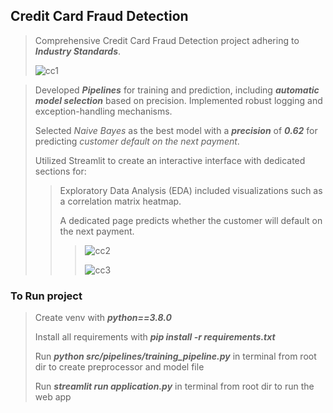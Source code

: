 ## Credit Card Fraud Detection
> Comprehensive Credit Card Fraud Detection project adhering to _**Industry Standards**_.
>
> ![cc1](https://github.com/Priykrit/Credit-Card-Fraud-Detection/assets/98400044/d296249c-a718-4703-ab4e-ff886c716b0d)

> Developed _**Pipelines**_ for training and prediction, including **_automatic model selection_** based on precision. Implemented robust logging and exception-handling mechanisms.
>
> Selected _Naive Bayes_ as the best model with a **_precision_** of **_0.62_** for predicting _customer default on the next payment_.
>
> Utilized Streamlit to create an interactive interface with dedicated sections for:
>
> > Exploratory Data Analysis (EDA) included visualizations such as a correlation matrix heatmap.
> >
> > A dedicated page predicts whether the customer will default on the next payment.
> >
> > > ![cc2](https://github.com/Priykrit/Credit-Card-Fraud-Detection/assets/98400044/5d6303c9-e774-4d3a-8539-5fe6e9b7a295)
> > >
> > > ![cc3](https://github.com/Priykrit/Credit-Card-Fraud-Detection/assets/98400044/8e88175a-40b6-43fc-8e20-12934c3ac0ca)


### To Run project
> Create venv with _**python==3.8.0**_
> 
> Install all requirements with _**pip install -r requirements.txt**_
> 
> Run _**python src/pipelines/training_pipeline.py**_ in terminal from root dir to create preprocessor and model file
> 
> Run _**streamlit run application.py**_ in terminal from root dir to run the web app
